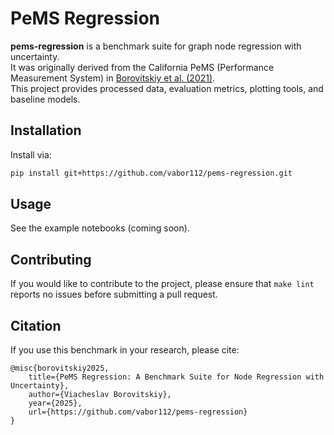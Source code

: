 # PeMS Regression

**pems-regression** is a benchmark suite for graph node regression with uncertainty.  
It was originally derived from the California PeMS (Performance Measurement System) in [Borovitskiy et al. (2021)](https://arxiv.org/abs/2010.15538).  
This project provides processed data, evaluation metrics, plotting tools, and baseline models.

## Installation

Install via:

```bash
pip install git+https://github.com/vabor112/pems-regression.git
```

## Usage

See the example notebooks (coming soon).

## Contributing

If you would like to contribute to the project, please ensure that `make lint` reports no issues before submitting a pull request.

## Citation

If you use this benchmark in your research, please cite:

```
@misc{borovitskiy2025,
    title={PeMS Regression: A Benchmark Suite for Node Regression with Uncertainty},
    author={Viacheslav Borovitskiy},
    year={2025},
    url={https://github.com/vabor112/pems-regression}
}
```